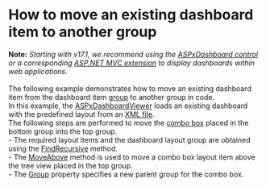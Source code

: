 # How to move an existing dashboard item to another group


<strong>Note:</strong> <em>Starting with v17.1, we recommend using the <a href="https://documentation.devexpress.com/Dashboard/CustomDocument16976.aspx">ASPxDashboard control</a> or a corresponding <a href="https://documentation.devexpress.com/Dashboard/CustomDocument16977.aspx">ASP.NET MVC extension</a> to display dashboards within web applications.</em><br><br>The following example demonstrates how to move an existing dashboard item from the dashboard item <a href="http://documentation.devexpress.com/#Dashboard/CustomDocument17586">group</a> to another group in code.<br>In this example, the <a href="http://documentation.devexpress.com/#Dashboard/clsDevExpressDashboardWebASPxDashboardViewertopic">ASPxDashboardViewer</a> loads an existing dashboard with the predefined layout from an <a href="http://documentation.devexpress.com/#Dashboard/CustomDocument15405">XML file</a>. <br>The following steps are performed to move the <a href="http://documentation.devexpress.com/#Dashboard/CustomDocument17659">combo box</a> placed in the bottom group into the top group.<br>- The required layout items and the dashboard layout group are obtained using the <a href="http://documentation.devexpress.com/#Dashboard/DevExpressDashboardCommonDashboardLayoutGroup_FindRecursivetopic">FindRecursive</a> method.<br>- The <a href="http://documentation.devexpress.com/#Dashboard/DevExpressDashboardCommonDashboardLayoutNode_MoveAbovetopic">MoveAbove</a> method is used to move a combo box layout item above the tree view placed in the top group.<br>- The <a href="http://documentation.devexpress.com/#Dashboard/DevExpressDashboardCommonDashboardItem_Grouptopic">Group</a> property specifies a new parent group for the combo box.

<br/>


